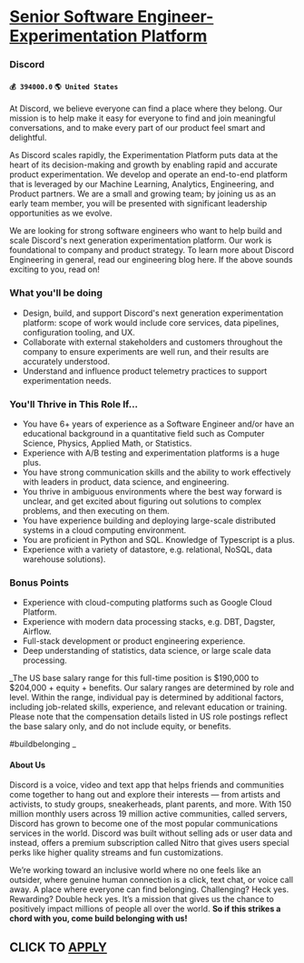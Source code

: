 # [Senior Software Engineer- Experimentation Platform](https://www.remotewlb.com/apply/senior-software-engineer-experimentation-platform-67866)  
### Discord  
#### `💰 394000.0` `🌎 United States`  

At Discord, we believe everyone can find a place where they belong. Our mission is to help make it easy for everyone to find and join meaningful conversations, and to make every part of our product feel smart and delightful.

As Discord scales rapidly, the Experimentation Platform puts data at the heart of its decision-making and growth by enabling rapid and accurate product experimentation. We develop and operate an end-to-end platform that is leveraged by our Machine Learning, Analytics, Engineering, and Product partners. We are a small and growing team; by joining us as an early team member, you will be presented with significant leadership opportunities as we evolve.

We are looking for strong software engineers who want to help build and scale Discord's next generation experimentation platform. Our work is foundational to company and product strategy. To learn more about Discord Engineering in general, read our engineering blog here. If the above sounds exciting to you, read on!

### What you'll be doing

  * Design, build, and support Discord's next generation experimentation platform: scope of work would include core services, data pipelines, configuration tooling, and UX.
  * Collaborate with external stakeholders and customers throughout the company to ensure experiments are well run, and their results are accurately understood.
  * Understand and influence product telemetry practices to support experimentation needs.

### You'll Thrive in This Role If...

  * You have 6+ years of experience as a Software Engineer and/or have an educational background in a quantitative field such as Computer Science, Physics, Applied Math, or Statistics.
  * Experience with A/B testing and experimentation platforms is a huge plus.
  * You have strong communication skills and the ability to work effectively with leaders in product, data science, and engineering.
  * You thrive in ambiguous environments where the best way forward is unclear, and get excited about figuring out solutions to complex problems, and then executing on them.
  * You have experience building and deploying large-scale distributed systems in a cloud computing environment.
  * You are proficient in Python and SQL. Knowledge of Typescript is a plus.
  * Experience with a variety of datastore, e.g. relational, NoSQL, data warehouse solutions).

### Bonus Points

  * Experience with cloud-computing platforms such as Google Cloud Platform.
  * Experience with modern data processing stacks, e.g. DBT, Dagster, Airflow.
  * Full-stack development or product engineering experience.
  * Deep understanding of statistics, data science, or large scale data processing.

 _The US base salary range for this full-time position is $190,000 to $204,000 + equity + benefits. Our salary ranges are determined by role and level. Within the range, individual pay is determined by additional factors, including job-related skills, experience, and relevant education or training. Please note that the compensation details listed in US role postings reflect the base salary only, and do not include equity, or benefits.  
  
#buildbelonging _

#### About Us

Discord is a voice, video and text app that helps friends and communities come together to hang out and explore their interests — from artists and activists, to study groups, sneakerheads, plant parents, and more. With 150 million monthly users across 19 million active communities, called servers, Discord has grown to become one of the most popular communications services in the world. Discord was built without selling ads or user data and instead, offers a premium subscription called Nitro that gives users special perks like higher quality streams and fun customizations.

We’re working toward an inclusive world where no one feels like an outsider, where genuine human connection is a click, text chat, or voice call away. A place where everyone can find belonging. Challenging? Heck yes. Rewarding? Double heck yes. It’s a mission that gives us the chance to positively impact millions of people all over the world. **So if this strikes a chord with you, come build belonging with us!**

  
## CLICK TO [APPLY](https://www.remotewlb.com/apply/senior-software-engineer-experimentation-platform-67866)

